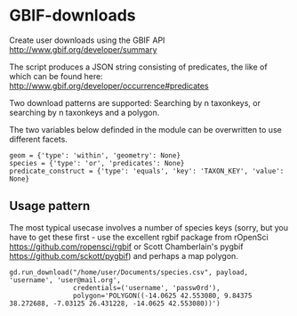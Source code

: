 # GBIF-downloads
Create user downloads using the GBIF API http://www.gbif.org/developer/summary 

The script produces a JSON string consisting of predicates, the like of which can be found here:
http://www.gbif.org/developer/occurrence#predicates

Two download patterns are supported: Searching by n taxonkeys, or searching by n taxonkeys and a polygon.

The two variables below definded in the module can be overwritten to use different facets.

```
geom = {'type': 'within', 'geometry': None}
species = {'type': 'or', 'predicates': None}
predicate_construct = {'type': 'equals', 'key': 'TAXON_KEY', 'value': None}
```

## Usage pattern
The most typical usecase involves a number of species keys (sorry, but you have to get these first - use the excellent rgbif package from rOpenSci https://github.com/ropensci/rgbif or Scott Chamberlain's pygbif https://github.com/sckott/pygbif) and perhaps a map polygon.

```
gd.run_download("/home/user/Documents/species.csv", payload, 'username', 'user@mail.org', 
                credentials=('username', 'passw0rd'), 
                polygon='POLYGON((-14.0625 42.553080, 9.84375 38.272688, -7.03125 26.431228, -14.0625 42.553080))')
```
